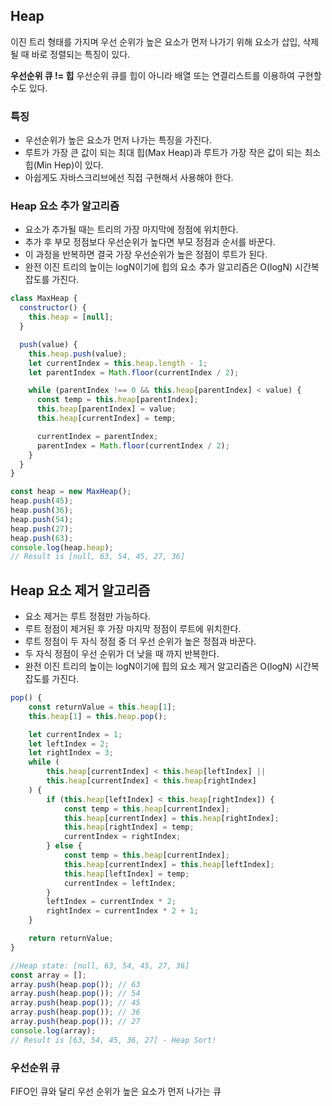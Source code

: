 ## Heap

이진 트리 형태를 가지며 우선 순위가 높은 요소가 먼저 나가기 위해 요소가 삽입, 삭제 될 때 바로 정렬되는 특징이 있다.

**우선순위 큐 != 힙**
우선순위 큐를 힙이 아니라 배열 또는 연결리스트를 이용하여 구현할 수도 있다.

### 특징

- 우선순위가 높은 요소가 먼저 나가는 특징을 가진다.
- 루트가 가장 큰 값이 되는 최대 힙(Max Heap)과 루트가 가장 작은 값이 되는 최소 힙(Min Hep)이 있다.
- 아쉽게도 자바스크리브에선 직접 구현해서 사용해야 한다.

### Heap 요소 추가 알고리즘

- 요소가 추가될 때는 트리의 가장 마지막에 정점에 위치한다.
- 추가 후 부모 정점보다 우선순위가 높다면 부모 정점과 순서를 바꾼다.
- 이 과정을 반복하면 결국 가장 우선순위가 높은 정점이 루트가 된다.
- 완전 이진 트리의 높이는 logN이기에 힙의 요소 추가 알고리즘은 O(logN) 시간복잡도를 가진다.

```jsx
class MaxHeap {
  constructor() {
    this.heap = [null];
  }

  push(value) {
    this.heap.push(value);
    let currentIndex = this.heap.length - 1;
    let parentIndex = Math.floor(currentIndex / 2);

    while (parentIndex !== 0 && this.heap[parentIndex] < value) {
      const temp = this.heap[parentIndex];
      this.heap[parentIndex] = value;
      this.heap[currentIndex] = temp;

      currentIndex = parentIndex;
      parentIndex = Math.floor(currentIndex / 2);
    }
  }
}

const heap = new MaxHeap();
heap.push(45);
heap.push(36);
heap.push(54);
heap.push(27);
heap.push(63);
console.log(heap.heap);
// Result is [null, 63, 54, 45, 27, 36]
```

## Heap 요소 제거 알고리즘

- 요소 제거는 루트 정점만 가능하다.
- 루트 정점이 제거된 후 가장 마지막 정점이 루트에 위치한다.
- 루트 정점이 두 자식 정점 중 더 우선 순위가 높은 정점과 바꾼다.
- 두 자식 정점이 우선 순위가 더 낮을 때 까지 반복한다.
- 완전 이진 트리의 높이는 logN이기에 힙의 요소 제거 알고리즘은 O(logN) 시간복잡도를 가진다.

```jsx
pop() {
    const returnValue = this.heap[1];
    this.heap[1] = this.heap.pop();

    let currentIndex = 1;
    let leftIndex = 2;
    let rightIndex = 3;
    while (
        this.heap[currentIndex] < this.heap[leftIndex] ||
        this.heap[currentIndex] < this.heap[rightIndex]
    ) {
        if (this.heap[leftIndex] < this.heap[rightIndex]) {
            const temp = this.heap[currentIndex];
            this.heap[currentIndex] = this.heap[rightIndex];
            this.heap[rightIndex] = temp;
            currentIndex = rightIndex;
        } else {
            const temp = this.heap[currentIndex];
            this.heap[currentIndex] = this.heap[leftIndex];
            this.heap[leftIndex] = temp;
            currentIndex = leftIndex;
        }
        leftIndex = currentIndex * 2;
        rightIndex = currentIndex * 2 + 1;
    }

    return returnValue;
}

//Heap state: [null, 63, 54, 45, 27, 36]
const array = [];
array.push(heap.pop()); // 63
array.push(heap.pop()); // 54
array.push(heap.pop()); // 45
array.push(heap.pop()); // 36
array.push(heap.pop()); // 27
console.log(array);
// Result is [63, 54, 45, 36, 27] - Heap Sort!
```

### 우선순위 큐

FIFO인 큐와 달리 우선 순위가 높은 요소가 먼저 나가는 큐
